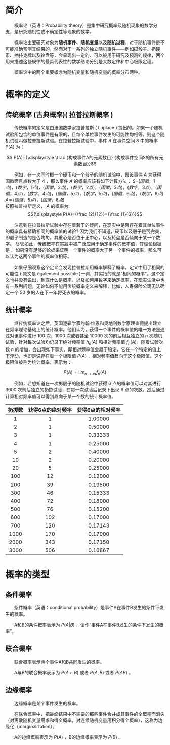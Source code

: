 # 简介
&emsp;&emsp;概率论（英语：Probability theory）是集中研究概率及随机现象的数学分支，是研究随机性或不确定性等现象的数学。

&emsp;&emsp;概率论主要研究对象为**随机事件**、**随机变量**以及**随机过程**。对于随机事件是不可能准确预测其结果的，然而对于一系列的独立随机事件——例如掷骰子、扔硬币、抽扑克牌以及轮盘等，会呈现出一定的、可以被用于研究及预测的规律，两个用来描述这些规律的最具代表性的数学结论分别是大数定律和中心极限定理。

&emsp;&emsp;概率论中的两个重要概念为随机变量和随机变量的概率分布两种。

# 概率的定义
## 传统概率 (古典概率)( 拉普拉斯概率 )
&emsp;&emsp;传统概率的定义是由法国数学家拉普拉斯 ( Laplace ) 提出的。如果一个随机试验所包含的单位事件是有限的，且每个单位事件发生的可能性均相等，则这个随机试验叫做拉普拉斯试验。在拉普拉斯试验中，事件 ${\displaystyle A}$ 在事件空间 ${\displaystyle S}$ 中的概率 ${\displaystyle P(A)}$ 为：

$$ P(A)={\displaystyle \frac {构成事件A的元素数目} {构成事件空间S的所有元素数目}}$$

&emsp;&emsp;例如，在一次同时掷一个硬币和一个骰子的随机试验中，假设事件 ${\displaystyle A}$ 为获得国徽面且点数大于 4 ，那么事件 ${\displaystyle A}$ 的概率应该有如下计算方法：
${\displaystyle S=} { ( 国徽，1 点 )，( 数字，1 点 )，( 国徽，2 点 )，( 数字，2 点 )，( 国徽，3 点 )，( 数字，3 点 )，( 国徽，4 点 )，( 数字，4 点 )，( 国徽，5 点 )，( 数字，5 点 )，( 国徽，6 点 )，( 数字，6 点 ) }$\
 ${\displaystyle A} ＝{( 国徽，5 点 )，( 国徽，6 点 )}$\
 按照拉普拉斯定义， ${\displaystyle A}$ 的概率为:
$${\displaystyle P(A)={\frac {2}{12}}={\frac {1}{6}}}$$

&emsp;&emsp;注意到在拉普拉斯试验中存在着若干的疑问，在现实中是否存在着其单位事件的概率具有精确相同的概率值的试验? 因为我们不知道，硬币以及骰子是否完美，即骰子制造的是否均匀，其重心是否位于正中心，以及轮盘是否倾向于某一个数字。 尽管如此，传统概率在实践中被广泛应用于确定事件的概率值，其理论根据是： 如果没有足够的论据来证明一个事件的概率大于另一个事件的概率，那么可以认为这两个事件的概率值相等。

&emsp;&emsp;如果仔细观察这个定义会发现拉普拉斯用概率解释了概率，定义中用了相同的可能性 ( 原文是 également possible )一词，其实指的就是"相同的概率"。这个定义也并没有说出，到底什么是概率，以及如何用数字来确定概率。在现实生活中也有一系列问题，无论如何不能用传统概率定义来解释，比如，人寿保险公司无法确定一个 50 岁的人在下一年将死去的概率。

## 统计概率
&emsp;&emsp;继传统概率论之后，英国逻辑学家约翰·维恩和奥地利数学家理查德提出建立在频率理论基础上的统计概率。他们认为，获得一个事件的概率值的唯一方法是通过对该事件进行 100 次，1000 次或者甚至 10000 次的前后相互独立的 ${\displaystyle n}$ 次随机试验，针对每次试验均记录下绝对频率值 ${\displaystyle h_{n}} (A)$ 和相对频率值 ${\displaystyle f_{n}} (A)$，随着试验次数 ${\displaystyle n}$ 的增加，会出现如下事实，即相对频率值会趋于稳定，它在一个特定的值上下浮动，也即是说存在着一个极限值 ${\displaystyle P(A)}$ ，相对频率值趋向于这个极限值。这个极限值被称为统计概率，表示为：

$${\displaystyle P(A)=\lim_{n \to \infty} f_{n}(A)}$$


&emsp;&emsp;例如，若想知道在一次掷骰子的随机试验中获得 6 点的概率值可以对其进行 3000 次前后独立的扔掷试验，在每一次试验后记录下出现 6 点的次数，然后通过计算相对频率值可以得到趋向于某一个数的统计概率值。

扔掷数 | 获得6点的绝对频率 | 获得6点的相对频率
:-: | :-:| :-:
1 |	1 |	1.00000
2 |	1 |	0.50000
3 |	1 |	0.33333
4 |	1 |	0.25000
5 |	2 |	0.40000
10 |	2 |	0.20000
20 |	5 |	0.25000
100 |	12 |	0.12000
200 |	39 |	0.19500
300 |	46 |	0.15333
400 |	72 |	0.18000
500 |	76 |	0.15200
600 |	102 |	0.17000
700 |	120 |	0.17143
1000 |	170 |	0.17000
2000 |	343 |	0.17150
3000 |	506 |	0.16867

# 概率的类型

## 条件概率
&emsp;&emsp;条件概率（英语：conditional probability）是事件A在事件B发生的条件下发生的概率。

&emsp;&emsp;A和B的条件概率表示为 $P(A|B)$ ，读作“事件A在事件B发生的条件下发生的概率”。

## 联合概率
&emsp;&emsp;联合概率表示两个事件A和B共同发生的概率。

&emsp;&emsp;A与B的联合概率表示为 ${\displaystyle P(A\cap B)}$ 或者 ${\displaystyle P(A,B)}$ 或者 ${\displaystyle P(AB)}$ 。

## 边缘概率
&emsp;&emsp;边缘概率是某个事件发生的概率。

&emsp;&emsp;在联合概率中，把最终结果中不需要的那些事件合并成其事件的全概率而消失（对离散随机变量用求和得全概率，对连续随机变量用积分得全概率），这称为边缘化（marginalization）。

&emsp;&emsp;A的边缘概率表示为 $P(A)$ ，B的边缘概率表示为 $P(B)$ 。
